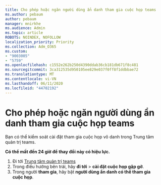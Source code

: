 ```yaml
---
title: Cho phép hoặc ngăn người dùng ẩn danh tham gia cuộc họp teams
ms.author: pebaum
author: pebaum
manager: mnirkhe
ms.audience: Admin
ms.topic: article
ROBOTS: NOINDEX, NOFOLLOW
localization_priority: Priority
ms.collection: Adm_O365
ms.custom:
- "9003005"
- "5759"
ms.openlocfilehash: c1552e262b250d4390ddab36cb181db671f8c481
ms.sourcegitcommit: 3ca312535d950105ee829e037f0ff8f1ddbbae72
ms.translationtype: MT
ms.contentlocale: vi-VN
ms.lasthandoff: 06/11/2020
ms.locfileid: "44702192"
---
```

# <a name="allow-or-prevent-anonymous-users-from-joining-teams-meetings"></a>Cho phép hoặc ngăn người dùng ẩn danh tham gia cuộc họp teams

Bạn có thể kiểm soát cài đặt tham gia cuộc họp vô danh trong Trung tâm quản trị teams.

**Có thể mất đến 24 giờ để thay đổi này có hiệu lực.**

1.  Đi tới [Trung tâm quản trị teams](https://admin.teams.microsoft.com)
2.  Trong điều hướng bên trái, hãy **đi tới**   >   **cài đặt cuộc họp gặp gỡ**.
3.  Trong người **tham gia**, hãy bật **người dùng ẩn danh có thể tham gia cuộc họp**.